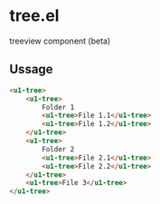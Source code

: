 # tree.el
treeview component (beta)

## Ussage
```html
<u1-tree>
    <u1-tree>
        Folder 1
        <u1-tree>File 1.1</u1-tree>
        <u1-tree>File 1.2</u1-tree>
    </u1-tree>
    <u1-tree>
        Folder 2
        <u1-tree>File 2.1</u1-tree>
        <u1-tree>File 2.2</u1-tree>
    </u1-tree>
    <u1-tree>File 3</u1-tree>
</u1-tree>
```	
